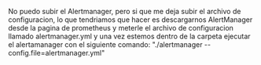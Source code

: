 No puedo subir el Alertmanager, pero si que me deja subir el archivo de configuracion, lo que tendriamos que hacer es descargarnos AlertManager desde la pagina de prometheus y meterle el archivo de configuracion llamado alertmanager.yml
y una vez estemos dentro de la carpeta ejecutar el alertamanager con el siguiente comando: "./alertmanager --config.file=alertmanager.yml"
